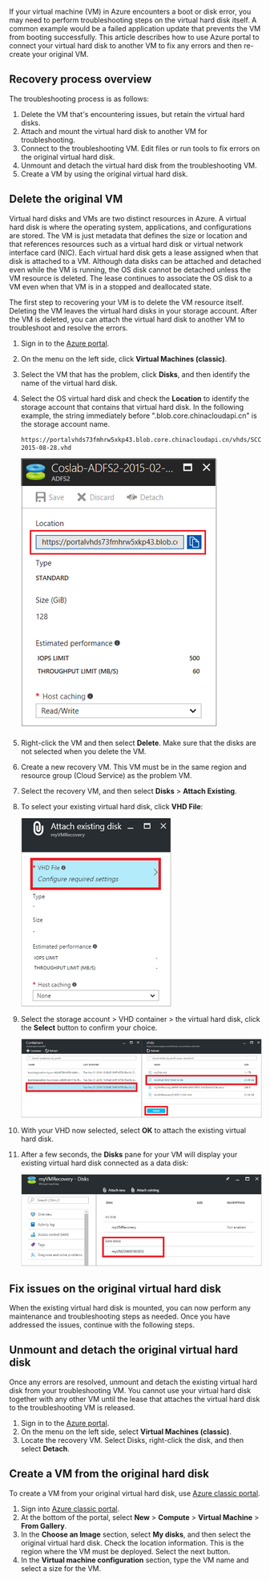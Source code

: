 ﻿If your virtual machine (VM) in Azure encounters a boot or disk error, you may need to perform troubleshooting steps on the virtual hard disk itself. A common example would be a failed application update that prevents the VM from booting successfully. This article describes how to use Azure portal to connect your virtual hard disk to another VM to fix any errors and then re-create your original VM.

## Recovery process overview
The troubleshooting process is as follows:

1. Delete the VM that's encountering issues, but retain the virtual hard disks.
2. Attach and mount the virtual hard disk to another VM for troubleshooting.
3. Connect to the troubleshooting VM. Edit files or run tools to fix errors on the original virtual hard disk.
4. Unmount and detach the virtual hard disk from the troubleshooting VM.
5. Create a VM by using the original virtual hard disk.

## Delete the original VM
Virtual hard disks and VMs are two distinct resources in Azure. A virtual hard disk is where the operating system, applications, and configurations are stored. The VM is just metadata that defines the size or location and that references resources such as a virtual hard disk or virtual network interface card (NIC). Each virtual hard disk gets a lease assigned when that disk is attached to a VM. Although data disks can be attached and detached even while the VM is running, the OS disk cannot be detached unless the VM resource is deleted. The lease continues to associate the OS disk to a VM even when that VM is in a stopped and deallocated state.

The first step to recovering your VM is to delete the VM resource itself. Deleting the VM leaves the virtual hard disks in your storage account. After the VM is deleted, you can attach the virtual hard disk to another VM to troubleshoot and resolve the errors. 

1. Sign in to the [Azure portal](https://portal.azure.cn). 
2. On the menu on the left side, click **Virtual Machines (classic)**.
3. Select the VM that has the problem, click **Disks**, and then identify the name of the virtual hard disk. 
4. Select the OS virtual hard disk and check the **Location** to identify the storage account that contains that virtual hard disk. In the following example, the string immediately before ".blob.core.chinacloudapi.cn" is the storage account name.

    ```
    https://portalvhds73fmhrw5xkp43.blob.core.chinacloudapi.cn/vhds/SCCM2012-2015-08-28.vhd
    ```

    ![The image about VM's location](./media/virtual-machines-classic-recovery-disks-portal/vm-location.png)

5. Right-click the VM and then select **Delete**. Make sure that the disks are not selected when you delete the VM.
6. Create a new recovery VM. This VM must be in the same region and resource group (Cloud Service) as the problem VM.
7. Select the recovery VM, and then select **Disks** > **Attach Existing**.
8. To select your existing virtual hard disk, click **VHD File**:

    ![Browse for existing VHD](./media/virtual-machines-classic-recovery-disks-portal/select-vhd-location.png)

9. Select the storage account > VHD container > the virtual hard disk, click the **Select** button to confirm your choice.

    ![Select your existing VHD](./media/virtual-machines-classic-recovery-disks-portal/select-vhd.png)

10. With your VHD now selected, select **OK** to attach the existing virtual hard disk.
11. After a few seconds, the **Disks** pane for your VM will display your existing virtual hard disk connected as a data disk:

    ![Existing virtual hard disk attached as a data disk](./media/virtual-machines-classic-recovery-disks-portal/attached-disk.png)

## Fix issues on the original virtual hard disk
When the existing virtual hard disk is mounted, you can now perform any maintenance and troubleshooting steps as needed. Once you have addressed the issues, continue with the following steps.

## Unmount and detach the original virtual hard disk
Once any errors are resolved, unmount and detach the existing virtual hard disk from your troubleshooting VM. You cannot use your virtual hard disk together with any other VM until the lease that attaches the virtual hard disk to the troubleshooting VM is released.  

1. Sign in to the [Azure portal](https://portal.azure.cn). 
2. On the menu on the left side, select **Virtual Machines (classic)**.
3. Locate the recovery VM. Select Disks, right-click the disk, and then select **Detach**.

## Create a VM from the original hard disk

To create a VM from your original virtual hard disk, use [Azure classic portal](https://manage.windowsazure.cn).

1. Sign into [Azure classic portal](https://manage.windowsazure.cn).
2. At the bottom of the portal, select **New** > **Compute** > **Virtual Machine** > **From Gallery**.
3. In the **Choose an Image** section, select **My disks**, and then select the original virtual hard disk. Check the location information. This is the region where the VM must be deployed. Select the next button.
4. In the **Virtual machine configuration** section, type the VM name and select a size for the VM.